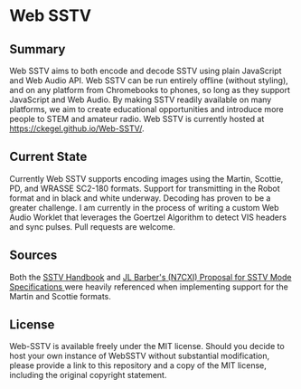 # Web SSTV
## Summary
Web SSTV aims to both encode and decode SSTV using plain JavaScript and Web Audio API. Web SSTV can be run entirely offline (without styling), and on any platform from Chromebooks to phones, so long as they support JavaScript and Web Audio. By making SSTV readily available on many platforms, we aim to create educational opportunities and introduce more people to STEM and amateur radio. Web SSTV is currently hosted at https://ckegel.github.io/Web-SSTV/.
## Current State
Currently Web SSTV supports encoding images using the Martin, Scottie, PD, and WRASSE SC2-180 formats. Support for transmitting in the Robot format and in black and white underway. Decoding has proven to be a greater challenge. I am currently in the process of writing a custom Web Audio Worklet that leverages the Goertzel Algorithm to detect VIS headers and sync pulses. Pull requests are welcome.
## Sources
Both the [SSTV Handbook](https://www.sstv-handbook.com/) and [JL Barber's (N7CXI) Proposal for SSTV Mode Specifications ](http://www.barberdsp.com/downloads/Dayton%20Paper.pdf) were heavily referenced when implementing support for the Martin and Scottie formats.
## License
Web-SSTV is available freely under the MIT license. Should you decide to host your own instance of WebSSTV without substantial modification, please provide a link to this repository and a copy of the MIT license, including the original copyright statement.